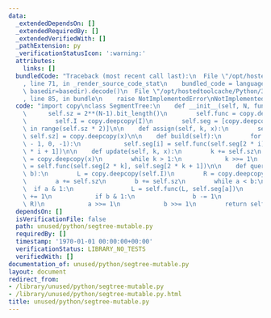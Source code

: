 ```yaml
---
data:
  _extendedDependsOn: []
  _extendedRequiredBy: []
  _extendedVerifiedWith: []
  _pathExtension: py
  _verificationStatusIcon: ':warning:'
  attributes:
    links: []
  bundledCode: "Traceback (most recent call last):\n  File \"/opt/hostedtoolcache/Python/3.9.0/x64/lib/python3.9/site-packages/onlinejudge_verify/documentation/build.py\"\
    , line 71, in _render_source_code_stat\n    bundled_code = language.bundle(stat.path,\
    \ basedir=basedir).decode()\n  File \"/opt/hostedtoolcache/Python/3.9.0/x64/lib/python3.9/site-packages/onlinejudge_verify/languages/python.py\"\
    , line 85, in bundle\n    raise NotImplementedError\nNotImplementedError\n"
  code: "import copy\nclass SegmentTree:\n    def __init__(self, N, func, I):\n  \
    \      self.sz = 2**(N-1).bit_length()\n        self.func = copy.deepcopy(func)\n\
    \        self.I = copy.deepcopy(I)\n        self.seg = [copy.deepcopy(I) for i\
    \ in range(self.sz * 2)]\n\n    def assign(self, k, x):\n        self.seg[k +\
    \ self.sz] = copy.deepcopy(x)\n\n    def build(self):\n        for i in range(self.sz\
    \ - 1, 0, -1):\n            self.seg[i] = self.func(self.seg[2 * i], self.seg[2\
    \ * i + 1])\n\n    def update(self, k, x):\n        k += self.sz\n        self.seg[k]\
    \ = copy.deepcopy(x)\n        while k > 1:\n            k >>= 1\n            self.seg[k]\
    \ = self.func(self.seg[2 * k], self.seg[2 * k + 1])\n\n    def query(self, a,\
    \ b):\n        L = copy.deepcopy(self.I)\n        R = copy.deepcopy(self.I)\n\
    \        a += self.sz\n        b += self.sz\n        while a < b:\n          \
    \  if a & 1:\n                L = self.func(L, self.seg[a])\n                a\
    \ += 1\n            if b & 1:\n                b -= 1\n                R = self.func(self.seg[b],\
    \ R)\n            a >>= 1\n            b >>= 1\n        return self.func(L, R)"
  dependsOn: []
  isVerificationFile: false
  path: unused/python/segtree-mutable.py
  requiredBy: []
  timestamp: '1970-01-01 00:00:00+00:00'
  verificationStatus: LIBRARY_NO_TESTS
  verifiedWith: []
documentation_of: unused/python/segtree-mutable.py
layout: document
redirect_from:
- /library/unused/python/segtree-mutable.py
- /library/unused/python/segtree-mutable.py.html
title: unused/python/segtree-mutable.py
---
```

